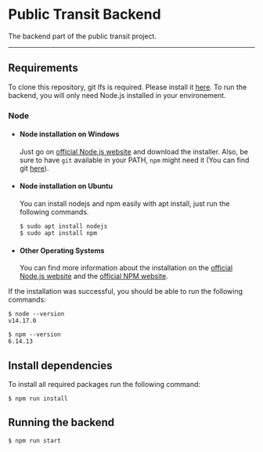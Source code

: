 # Public Transit Backend

The backend part of the public transit project.

---
## Requirements

To clone this repository, git lfs is required. Please install it [here](https://git-lfs.github.com/). To run the backend, you will only need Node.js installed in your environement.

### Node
- #### Node installation on Windows

  Just go on [official Node.js website](https://nodejs.org/) and download the installer.
Also, be sure to have `git` available in your PATH, `npm` might need it (You can find git [here](https://git-scm.com/)).

- #### Node installation on Ubuntu

  You can install nodejs and npm easily with apt install, just run the following commands.

      $ sudo apt install nodejs
      $ sudo apt install npm

- #### Other Operating Systems
  You can find more information about the installation on the [official Node.js website](https://nodejs.org/) and the [official NPM website](https://npmjs.org/).

If the installation was successful, you should be able to run the following commands:

    $ node --version
    v14.17.0

    $ npm --version
    6.14.13

## Install dependencies

To install all required packages run the following command:

    $ npm run install

## Running the backend

    $ npm run start
